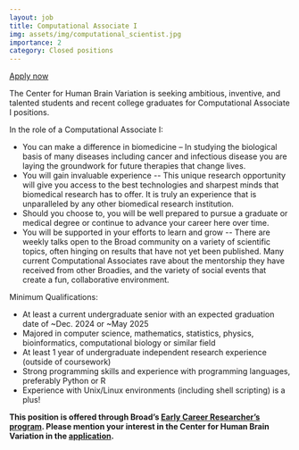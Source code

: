 ```yaml
---
layout: job
title: Computational Associate I
img: assets/img/computational_scientist.jpg
importance: 2
category: Closed positions
---
```


<a href="https://broadinstitute.avature.net/en_US/careers/JobDetail/Early-Career-Researchers-Computational-Associate-I-Broad-wide-openings/18857">Apply now <i class="fas fa-external-link-alt"></i></a>

The Center for Human Brain Variation is seeking ambitious, inventive, and talented students and recent college graduates for Computational Associate I positions. 

In the role of a Computational Associate I:
- You can make a difference in biomedicine – In studying the biological basis of many diseases including cancer and infectious disease you are laying the groundwork for future therapies that change lives. 
- You will gain invaluable experience -- This unique research opportunity will give you access to the best technologies and sharpest minds that biomedical research has to offer. It is truly an experience that is unparalleled by any other biomedical research institution. 
- Should you choose to, you will be well prepared to pursue a graduate or medical degree or continue to advance your career here over time. 
- You will be supported in your efforts to learn and grow -- There are weekly talks open to the Broad community on a variety of scientific topics, often hinging on results that have not yet been published. Many current Computational Associates rave about the mentorship they have received from other Broadies, and the variety of social events that create a fun, collaborative environment. 

Minimum Qualifications:
- At least a current undergraduate senior with an expected graduation date of ~Dec. 2024 or ~May 2025
- Majored in computer science, mathematics, statistics, physics, bioinformatics, computational biology or similar field
- At least 1 year of undergraduate independent research experience (outside of coursework) 
- Strong programming skills and experience with programming languages, preferably Python or R 
- Experience with Unix/Linux environments (including shell scripting) is a plus!

**This position is offered through Broad’s [Early Career Researcher’s program](https://www.broadinstitute.org/careers/recent-grads).  Please mention your interest in the Center for Human Brain Variation in the [application](https://broadinstitute.avature.net/en_US/careers/JobDetail/Early-Career-Researchers-Computational-Associate-I-Broad-wide-openings/18857).**
